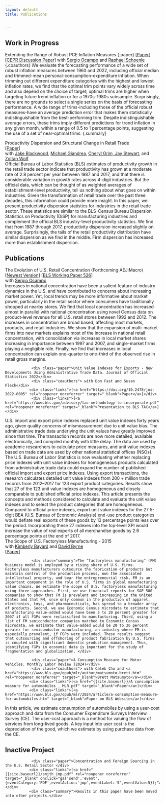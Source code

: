 ```yaml
---
layout: default
title: Publications


---
```


## Work in Progress
  
Extending the Range of Robust PCE Inflation Measures {.paper} 
[<a href="https://arxiv.org/pdf/2207.12494" rel="noopener noreferrer" target="_blank">Paper</a>][<a href="https://cepr.org/active/publications/discussion_papers/dp.php?dpno=17485" rel="noopener noreferrer" target="_blank">CEPR Discussion Paper</a>]</div>
with <a href="https://sites.google.com/site/sergiocampod" rel="noopener noreferrer" target="_blank">Sergio Ocampo</a> and <a href="https://people.brandeis.edu/~schoenle/" rel="noopener noreferrer" target="_blank">Raphael Schoenle</a> {.coauthors}
We evaluate the forecasting performance of a wide set of robust inflation measures between 1960 and 2022, including official median and trimmed-mean personal-consumption-expenditure inflation. When trimming out different expenditure categories with the highest and lowest inflation rates, we find that the optimal trim points vary widely across time and also depend on the choice of target; optimal trims are higher when targeting future trend inflation or for a 1970s-1980s subsample. Surprisingly, there are no grounds to select a single series on the basis of forecasting performance. A wide range of trims-including those of the official robust measures-have an average prediction error that makes them  statistically indistinguishable from the best-performing trim. Despite indistinguishable average errors, these trims imply different predictions for trend inflation in any given month, within a range of 0.5 to 1 percentage points, suggesting the use of a set of near-optimal trims. {.summary}
  
   <div class="paper">Productivity Dispersion and Structural Change in Retail Trade <br> [<a href="https://ideas.repec.org/p/cen/wpaper/23-60.html" rel="noopener noreferrer" target="_blank">Paper</a>]</div>
                <div class="coauthors"> with <a href="https://www.amherst.edu/people/facstaff/jblackwood" rel="noopener noreferrer" target="_blank">Jake Blackwood</a>, <a href="https://www.bls.gov/dpr/authors/giandrea.htm" rel="noopener noreferrer" target="_blank">Michael Giandrea</a>, <a href="https://scholar.google.com/citations?user=QI1W0ckAAAAJ&hl=en" rel="noopener noreferrer" target="_blank">Cheryl Grim</a>,<a href="https://scholar.google.com/citations?user=dv8tVWIAAAAJ&hl=en" rel="noopener noreferrer" target="_blank">    Jay Stewart</a>, and <a href="https://newlighttechnologies.com/staff/zoltan-wolf" rel="noopener noreferrer" target="_blank">Zoltan Wolf</a> </div>
 <div class="summary">Official Bureau of Labor Statistics (BLS) estimates of productivity growth in the retail trade sector indicate that productivity has grown at a moderate rate of 2.8 percent per year between 1987 and 2017, and that there is considerable variation in growth rates across 4-digit industries. But the official data, which can be thought of as weighted averages of establishment-level productivity, tell us nothing about what goes on within industries. Given the transformation of retail trade over the past three decades, this information could provide more insight. In this paper, we present productivity dispersion statistics for industries in the retail trade sector. These statistics are similar to the BLS-Census Bureau Dispersion Statistics on Productivity (DiSP) for manufacturing industries and complement the official BLS industry-level productivity statistics. We find that from 1987 through 2017, productivity dispersion increased slightly on average. Surprisingly, the tails of the retail productivity distribution have similar dispersion as we find in the middle. Firm dispersion has increased more than establishment dispersion. </div> 
                 


## Publications
<div class="paper">The Evolution of U.S. Retail Concentration (Forthcoming AEJ:Macro) <br> [<a href="https://ocamp020.github.io/SO_Concentration.pdf" rel="noopener noreferrer" target="_blank">Newest Version</a>] [<a href="https://www.bls.gov/osmr/research-papers/2020/pdf/ec200080.pdf" rel="noopener noreferrer" target="_blank">BLS Working Paper 526</a>]</div>
                <div class="coauthors"> with <a href="https://sites.google.com/site/sergiocampod" rel="noopener noreferrer" target="_blank">Sergio Ocampo</a> </div>
                <div class="summary">Increases in national concentration have been a salient feature of industry dynamics in the U.S. and have contributed to concerns about increasing market power.
Yet, local trends may be more informative about market power, particularly in the retail sector where consumers have traditionally shopped at nearby stores. We find that local concentration has increased almost in parallel with national concentration using novel Census data on product-level revenue for all U.S. retail stores between 1992 and 2012. The increases in concentration are broad based, affecting most markets, products, and retail industries. We show that the expansion of multi-market firms into new markets explains most of the increase in national retail concentration, with consolidation via increases in local market shares increasing in importance between 1997 and 2007, and single-market firms playing a negligible role. Finally, we find that increases in local concentration can explain one-quarter to one-third of the observed rise in retail gross margins.</div>

                <div class="paper">Unit Value Indexes for Exports - New Developments Using Administrative Trade Data. Journal of Official Statistics 2022</div>
                <div class="coauthors"> with Don Fast and Susan Fleck</div>
               <div class="links">[<a href="https://doi.org/10.2478/jos-2022-0005" rel="noopener noreferrer" target="_blank">Paper</a>]</div>
                <div class="links">[<a href="https://www.bls.gov/advisory/tac-methodology-to-incorporate.pdf" rel="noopener noreferrer" target="_blank">Presentation to BLS TAC</a>]</div>
   <div class="summary"> U.S. import and export price indexes replaced unit value indexes forty years ago, given quality concerns of mismeasurement due to unit value bias. The administrative trade data underlying the unit values have greatly improved since that time. The transaction records are now more detailed, available electronically, and compiled monthly with little delay. The data are used by academic researchers to calculate price measures, and unit value indexes based on trade data are used by other national statistical offices (NSOs). The U.S. Bureau of Labor Statistics is now evaluating whether replacing price indexes with unit value indexes for homogeneous products calculated from administrative trade data could expand the number of published official import and export price indexes. Using export transactions, the research calculates detailed unit value indexes from 200 + million trade records from 2012–2017 for 123 export product categories. Results show that 27 of the 123 unit value indexes are homogeneous and closely comparable to published official price indexes. This article presents the concepts and methods considered to calculate and evaluate the unit value indexes and to select the product categories that are homogeneous. Compared to official price indexes, export unit value indexes for the 27 5-digit BEA (U.S. Bureau of Economic Analysis) end-use product categories would deflate real exports of these goods by 13 percentage points less over the period. Incorporating these 27 indexes into the top-level XPI would increase the value of real exports of all merchandise goods by 2.6 percentage points at the end of 2017.</div>
                <div class="paper"> The Scope of U.S. Factoryless Manufacturing - 2015</div>
                <div class="coauthors"> with <a href="http://www.federalreserve.gov/econresdata/kimberly-n-bayard.htm" rel="noopener noreferrer" target="_blank">Kimberly Bayard</a> and <a href="http://www.federalreserve.gov/econresdata/david-m-byrne.htm" rel="noopener noreferrer" target="_blank">David Byrne</a></div>
                <div class="links">[<a href="http://research.upjohn.org/cgi/viewcontent.cgi?filename=13&article=1250&context=up_press&type=additional" rel="noopener noreferrer" target="_blank">Paper</a>]</div>

                <div class="summary">The “factoryless manufacturing” (FM) business model is employed by a rising share of U.S. firms. Factoryless manufacturers outsource the fabrication of products but maintain control of the production process, own the associated intellectual property, and bear the entrepreneurial risk. FM is an important component in the role of U.S. firms in global manufacturing value chains. We estimate the scope of U.S. factoryless manufacturing using three approaches. First, we use financial reports for S&P 500 companies to show that FM is prevalent and increasing in the United States and that FM, once only common in the production of apparel, electronics, toys, and pharmaceuticals, has spread to a broader array of products. Second, we use Economic Census microdata to estimate that manufacturing value-added would have been 5 to 20 percent greater for 2007 if all FGPs were reclassified to manufacturing. Third, using a list of FM semiconductor companies matched to Economic Census microdata, we estimate that value-added would be 20 to 30 percent greater for semiconductor manufacturing, an industry where FM is especially prevalent, if FGPs were included. These results suggest that outsourcing and offshoring of product fabrication by U.S. firms is coupled with significant domestic production management. Thus, identifying FGPs in economic data is important for the study of fragmentation and globalization. </div>

                <div class="paper">A Consumption Measure for Motor Vehicles, Monthly Labor Review (2024)</div>
                <div class="coauthors"> with Caleb Cho and <a href="https://www.bls.gov/opub/mlr/author/matsumoto-brett.htm" rel="noopener noreferrer" target="_blank">Brett Matsumoto</a></div>
               <div class="links">[<a href="{{site.baseurl}}/A consumption measure for automobiles _ MLR.pdf" target="_blank">Paper</a>]</div>
               <div class="links">[<a href="https://www.bls.gov/opub/mlr/2024/article/a-consumption-measure-for-automobiles.htm" target="_blank">Paper on BLS Website</a>]</div>
   <div class="summary"> In this article, we estimate consumption of automobiles by using a user-cost approach and data from the Consumer Expenditure Surveys Interview Survey (CE). The user-cost approach is a method for valuing the flow of services from long-lived goods. A key input into user cost is the depreciation of the good, which we estimate by using purchase data from the CE.</div>

## Inactive Project 
                <div class="paper">Concentration and Foreign Sourcing in the U.S. Retail Sector </div>
               <div class="links">[<a href="{{site.baseurl}}/smith_jmp.pdf" rel="noopener noreferrer" target="_blank" onclick="ga('send','event',{eventCategory:'PDF',eventAction:'jmp',eventLabel:'S',eventValue:5});">Paper</a>]</div>
               <div class="summary">Results in this paper have been moved into other projects.</div>

